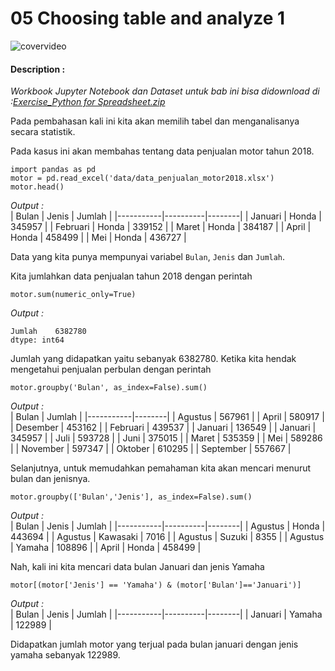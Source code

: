 # 05 Choosing table and analyze 1

![covervideo](http://bit.ly/makeaicovervideo)

#### **Description :**
_Workbook Jupyter Notebook dan Dataset untuk bab ini bisa didownload di :[Exercise_Python for Spreadsheet.zip](https://drive.google.com/file/d/1WlpXDBTwluGYoV0crZ4fBtXglicXtS-A/view?usp=sharing)_

Pada pembahasan kali ini kita akan memilih tabel dan menganalisanya secara statistik. 

Pada kasus ini akan membahas tentang data penjualan motor tahun 2018. 
```
import pandas as pd
motor = pd.read_excel('data/data_penjualan_motor2018.xlsx')
motor.head()
```
*Output :* <br>
| Bulan     | Jenis    | Jumlah |
|-----------|----------|--------|
| Januari   | Honda    | 345957 |
| Februari  | Honda    | 339152 |
| Maret     | Honda    | 384187 |
| April     | Honda    | 458499 |
| Mei       | Honda    | 436727 |

Data yang kita punya mempunyai variabel ```Bulan```, ```Jenis``` dan ```Jumlah```. 

Kita jumlahkan data penjualan tahun 2018 dengan perintah
```
motor.sum(numeric_only=True)
```
*Output :* <br>
```
Jumlah    6382780
dtype: int64
```
Jumlah yang didapatkan yaitu sebanyak 6382780. Ketika kita hendak mengetahui penjualan perbulan dengan perintah
```
motor.groupby('Bulan', as_index=False).sum()
```
*Output :* <br>
| Bulan     | Jumlah |
|-----------|--------|
| Agustus   | 567961 |
| April     | 580917 |
| Desember  | 453162 |
| Februari  | 439537 |
| Januari   | 136549 |
| Januari   | 345957 |
| Juli      | 593728 |
| Juni      | 375015 |
| Maret     | 535359 |
| Mei       | 589286 |
| November  | 597347 |
| Oktober   | 610295 |
| September | 557667 |

Selanjutnya, untuk memudahkan pemahaman kita akan mencari menurut bulan dan jenisnya.
```
motor.groupby(['Bulan','Jenis'], as_index=False).sum()
```
*Output :* <br>
| Bulan     | Jenis    | Jumlah |
|-----------|----------|--------|
| Agustus   | Honda    | 443694 |
| Agustus   | Kawasaki | 7016   |
| Agustus   | Suzuki   | 8355   |
| Agustus   | Yamaha   | 108896 |
| April     | Honda    | 458499 |

Nah, kali ini kita mencari data bulan Januari dan jenis Yamaha
```
motor[(motor['Jenis'] == 'Yamaha') & (motor['Bulan']=='Januari')]
```
*Output :* <br>
| Bulan     | Jenis    | Jumlah |
|-----------|----------|--------|
| Januari   | Yamaha   | 122989 |

Didapatkan jumlah motor yang terjual pada bulan januari dengan jenis yamaha sebanyak 122989. 